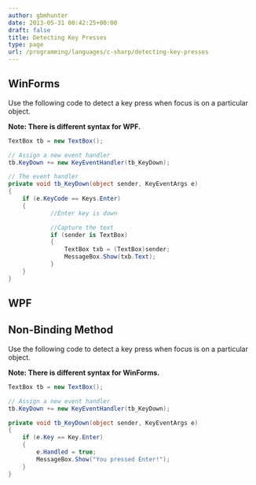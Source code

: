 ```yaml
---
author: gbmhunter
date: 2013-05-31 00:42:25+00:00
draft: false
title: Detecting Key Presses
type: page
url: /programming/languages/c-sharp/detecting-key-presses
---
```


## WinForms

Use the following code to detect a key press when focus is on a particular object.

**Note: There is different syntax for WPF.**

```c#    
TextBox tb = new TextBox();

// Assign a new event handler
tb.KeyDown += new KeyEventHandler(tb_KeyDown);

// The event handler
private void tb_KeyDown(object sender, KeyEventArgs e)
{
    if (e.KeyCode == Keys.Enter)
    {
            //Enter key is down

            //Capture the text
            if (sender is TextBox)
            {
                TextBox txb = (TextBox)sender;
                MessageBox.Show(txb.Text);
            }
    }
}
```

## WPF

## Non-Binding Method

Use the following code to detect a key press when focus is on a particular object.

**Note: There is different syntax for WinForms.**

```c#    
TextBox tb = new TextBox();

// Assign a new event handler
tb.KeyDown += new KeyEventHandler(tb_KeyDown);

private void tb_KeyDown(object sender, KeyEventArgs e)
{
    if (e.Key == Key.Enter)
    {
        e.Handled = true;
        MessageBox.Show("You pressed Enter!");
    }
}
```